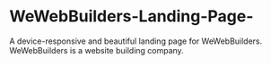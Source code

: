 # WeWebBuilders-Landing-Page-
A device-responsive and beautiful landing page for WeWebBuilders. WeWebBuilders is a website building company.
